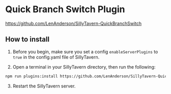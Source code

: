 # Quick Branch Switch Plugin

https://github.com/LenAnderson/SillyTavern-QuickBranchSwitch

## How to install

1. Before you begin, make sure you set a config `enableServerPlugins` to `true` in the config.yaml file of SillyTavern.

2. Open a terminal in your SillyTavern directory, then run the following:

```bash
npm run plugins:install https://github.com/LenAnderson/SillyTavern-QuickBranchSwitchPlugin
```

3. Restart the SillyTavern server.
